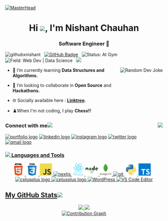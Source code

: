 [![MasterHead](https://user-images.githubusercontent.com/10498744/210012254-234538ff-d198-48aa-8964-37e6fd45d227.gif)](https://linktr.ee/linkxnishant)</br>

###

<h1 align="center">Hi <img src="https://media.giphy.com/media/Q7LHmoFwVP6Yc1swZs/giphy.gif" width="35">, I'm Nishant Chauhan</h1>
<h3 align="center">Software Engineer 🌟</h3>

<p align="left"> <img src="https://komarev.com/ghpvc/?username=githubxnishant&label=Profile%20views&color=0e75b6&style=flat" alt="githubxnishant" /> &nbsp 
<a href="https://github.com/githubxnishant?tab=followers"><img src="https://img.shields.io/github/followers/githubxnishant?label=Followers&style=social" alt="GitHub Badge"></a> &nbsp 
<img src="https://img.shields.io/badge/Status-Active-brightgreen" alt="Status: At Gym"> &nbsp
<img src="https://img.shields.io/badge/Field-%20Web%20Dev%20%7C%20Data%20Science%20-blue" alt="Field: Web Dev | Data Science"> &nbsp
<img src="http://img.shields.io/badge/Code%20Time-69%20hrs-blue"> </p>


<img align="right" height="130em" src="https://readme-jokes.vercel.app/api?theme=tokyonight&hideBorder=false&qColor=%23fff&aColor=%23ff00ff" alt="Random Dev Joke" />

- 🌱 I’m currently learning **Data Structures and Algorithms.**

- 👯 I’m looking to collaborate in **Open Source** and **Hackathons.**

<!-- - 📄 Here is the access to my **[Resume](https://drive.google.com/file/d/1q6bFWDDdg-Yw0_8YVrDrFqQcC9DVNhlu/view?usp=drivesdk).** -->

- 🌐 Socially available here : **[Linktree](https://linktr.ee/nishant.chauhan).**

- ♟️When I'm not coding, I play **Chess!!**


###

<img align="right" height="150" src="https://user-images.githubusercontent.com/74038190/271839856-3b4607a1-1cc6-41f1-926f-892ae880e7a5.gif"  />

###

<h3 align="left">Connect with me<img src="https://media.giphy.com/media/VgCDAzcKvsR6OM0uWg/giphy.gif" width="50" /> </h3> 
<div align="left">
<a href="https://www.nishantchauhan.me/" target="blank"><img src="https://img.shields.io/badge/Portfolio-FF7139?style=for-the-badge&logo=Firefox&logoColor=white" alt="portfolio logo" /></a>
<a href="https://www.linkedin.com/in/nishantxchauhan" target="blank"><img src="https://img.shields.io/static/v1?message=LinkedIn&logo=linkedin&label=&color=0077B5&logoColor=white&labelColor=&style=for-the-badge" height="35" alt="linkedin logo"  /></a>
<a href="https://www.instagram.com/chauhanishant_" target="blank"> <img src="https://img.shields.io/static/v1?message=Instagram&logo=instagram&label=&color=E4405F&logoColor=white&labelColor=&style=for-the-badge" height="35" alt="instagram logo"  /></a>
<a href="https://twitter.com/chauhanishant_" target="blank"> <img src="https://img.shields.io/static/v1?message=Twitter&logo=twitter&label=&color=1DA1F2&logoColor=white&labelColor=&style=for-the-badge" height="35" alt="twitter logo"  /></a>
<a href="mailto:mailxnishant@gmail.com" target="blank"><img src="https://img.shields.io/static/v1?message=Gmail&logo=gmail&label=&color=D14836&logoColor=white&labelColor=&style=for-the-badge" height="35" alt="gmail logo"  />
</div>

###

<h3 align="left"><img src="https://media.giphy.com/media/WUlplcMpOCEmTGBtBW/giphy.gif" width="35" /> Languages and Tools</h3>
<p align="center">
<img src="https://raw.githubusercontent.com/devicons/devicon/master/icons/html5/html5-original-wordmark.svg" alt="html5" width="40" height="40"/> 
<img src="https://raw.githubusercontent.com/devicons/devicon/master/icons/css3/css3-original-wordmark.svg" alt="css3" width="40" height="40"/>  
<img src="https://raw.githubusercontent.com/devicons/devicon/master/icons/javascript/javascript-original.svg" alt="javascript" width="40" height="40"/>
<img src="https://www.vectorlogo.zone/logos/nextjs/nextjs-icon.svg" alt="nextjs" width="40" height="40"/>
<img src="https://raw.githubusercontent.com/devicons/devicon/master/icons/react/react-original-wordmark.svg" alt="react" width="40" height="40"/>
<img src="https://raw.githubusercontent.com/devicons/devicon/master/icons/nodejs/nodejs-original-wordmark.svg" alt="nodejs" width="40" height="40"/>  
<img src="https://raw.githubusercontent.com/devicons/devicon/master/icons/mongodb/mongodb-original-wordmark.svg" alt="mongodb" width="40" height="40"/>
<img src="https://www.vectorlogo.zone/logos/git-scm/git-scm-icon.svg" alt="git" width="40" height="40"/>
<img src="https://raw.githubusercontent.com/devicons/devicon/master/icons/python/python-original.svg" alt="python" width="40" height="40"/> 
<img src="https://raw.githubusercontent.com/devicons/devicon/master/icons/typescript/typescript-original.svg" alt="typescript" width="40" height="40"/> 
<img src="https://cdn.jsdelivr.net/gh/devicons/devicon/icons/cplusplus/cplusplus-original.svg" height="40" width="40"  alt="cplusplus logo" />
<img src="https://cdn.jsdelivr.net/gh/devicons/devicon/icons/java/java-original.svg" height="40" width="40"  alt="cplusplus logo" />
<img src="https://raw.githubusercontent.com/danielcranney/readme-generator/main/public/icons/skills/wordpress-colored.svg" alt="WordPress" width="40" height="40"/>
<img src="https://raw.githubusercontent.com/danielcranney/readme-generator/main/public/icons/skills/visualstudiocode.svg" height="40" width="40"  alt="VS Code Editor" />
</p>


<h2>My GitHub Stats<img src="https://media.giphy.com/media/iY8CRBdQXODJSCERIr/giphy.gif" width="35" /></h2>
<div align="center">
<!--  <img align="center" src="https://github-readme-streak-stats.herokuapp.com/?user=githubxnishant&&theme=dracula&hide_border=false" alt="githubxnishant" /> -->

  <div align="center">
<!--     <img src="https://github-readme-streak-stats.herokuapp.com?user=githubxnishant&theme=tokyonight&date_format=M%20j%5B%2C%20Y%5D&card_width=190&hide_current_streak=true&hide_longest_streak=true" alt="GitHub Streak" /> -->
<!--     <img src="https://streak-stats.demolab.com/?user=githubxnishant&theme=tokyonight&hide_border=true&background=0D1117&stroke=6366f1&ring=8b5cf6&fire=f59e0b&currStreakLabel=c9d1d9" alt="GitHub Streak" /> -->
    <img height="180em" src="https://github-readme-stats.vercel.app/api/top-langs/?username=githubxnishant&layout=compact&theme=tokyonight&hide_border=true&bg_color=0d1117&title_color=6366f1&text_color=c9d1d9"/>
    <img height="180em" src="https://github-readme-stats.vercel.app/api?username=githubxnishant&show_icons=true&theme=tokyonight&count_private=true&hide_border=true&bg_color=0d1117&title_color=6366f1&icon_color=8b5cf6&text_color=c9d1d9"/>
  </div>
  
  <div align="center">
    <img src="https://github-readme-activity-graph.vercel.app/graph?username=githubxnishant&theme=tokyo-night&bg_color=0d1117&color=c9d1d9&line=6366f1&point=8b5cf6&area=true&hide_border=true" alt="Contribution Graph" />
  </div>
</div>

<!-- <div align="center">
  <img height="130em" src="https://quotes-github-readme.vercel.app/api?type=horizontal&theme=tokyonight" alt="Random Quote" />
</div> -->

